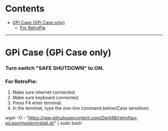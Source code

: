 # Contents
* [GPi Case (GPi Case only)](#gpi-case-gpi-case-only)
    * [For RetroPie](#for-retropie)

-------------------- 

# GPi Case (GPi Case only)
### Turn switch "SAFE SHUTDOWN" to ON.

### For RetroPie:

1. Make sure internet connected.
2. Make sure keyboard connected.
3. Press F4 enter terminal.
4. In the terminal, type the one-line command below(Case sensitive):

wget -O - "https://raw.githubusercontent.com/Dark98/retroflag-picase/master/install.sh" | sudo bash
